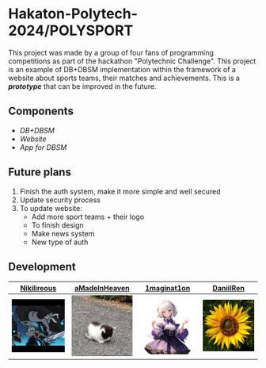 # Hakaton-Polytech-2024/POLYSPORT
This project was made by a group of four fans of programming competitions as part of the hackathon "Polytechnic Challenge". This project is an example of DB+DBSM implementation within the framework of a website about sports teams, their matches and achievements. 
This is a _**prototype**_ that can be improved in the future.
## Components
* _DB+DBSM_
* _Website_
* _App for DBSM_
## Future plans
1. Finish the auth system, make it more simple and well secured
2. Update security process
3. To update website:
   * Add more sport teams + their logo
   * To finish design
   * Make news system
   * New type of auth
## Development
| [Nikilireous](https://github.com/Nikilireous)                                                              |                             [aMadeInHeaven](https://github.com/aMadeInHeaven)                             |                                 [1maginat1on](https://github.com/1maginat1on)                                  |                                                   [DaniilRen](https://github.com/DaniilRen)                                                    |
|------------------------------------------------------------------------------------------------------------|:---------------------------------------------------------------------------------------------------------:|:--------------------------------------------------------------------------------------------------------------:|:------------------------------------------------------------------------------------------------------:|
|![Developer.](https://raw.githubusercontent.com/1maginat1on/avatars/refs/heads/main/141021487.jpg "Nikita") |![Developer.](https://raw.githubusercontent.com/1maginat1on/avatars/refs/heads/main/138369642.jpg "Kostya")| ![Designer, manager.](https://github.com/1maginat1on/avatars/blob/main/114758651%20(1).png?raw=true "DaniilV") | ![Developer.](https://raw.githubusercontent.com/1maginat1on/avatars/refs/heads/main/109330484.jpg "DaniilB") |
